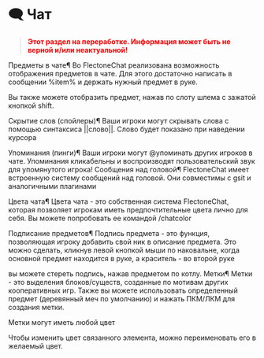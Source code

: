 # 🗨️ Чат

> <span style="color:red;"><b>**Этот раздел на переработке. Информация может быть не верной и/или неактуальной!**</b></span>

Предметы в чате¶
Во FlectoneChat реализована возможность отображения предметов в чате.
Для этого достаточно написать в сообщении %item% и держать нужный предмет в руке.

Вы также можете отобразить предмет, нажав по слоту шлема с зажатой кнопкой shift.

Скрытие слов (спойлеры)¶
Ваши игроки могут скрывать слова с помощью синтаксиса ||слово||. Слово будет показано при наведении курсора

Упоминания (пинги)¶
Ваши игроки могут @упоминать других игроков в чате.
Упоминания кликабельны и воспроизводят пользовательский звук для упомянутого игрока!
Сообщения над головой¶
FlectoneChat имеет встроенную систему сообщений над головой.
Они совместимы с gsit и аналогичными плагинами

Цвета чата¶
Цвета чата - это собственная система FlectoneChat, которая позволяет игрокам иметь предпочтительные цвета лично для себя.
Вы можете попробовать ее командой /chatcolor

Подписание предметов¶
Подпись предмета - это функция, позволяющая игроку добавить свой ник в описание предмета.
Это можно сделать, кликнув левой кнопкой мыши по наковальне, когда основной предмет находится в руке, а краситель - во второй руке
 


вы можете стереть подпись, нажав предметом по котлу.
Метки¶
Метки - это выделения блоков/существ, созданные по мотивам других кооперативных игр.
Также вы можете использовать определенный предмет (деревянный меч по умолчанию) и нажать ПКМ/ЛКМ для создания метки.

Метки могут иметь любой цвет

Чтобы изменить цвет связанного элемента, можно переименовать его в желаемый цвет.
